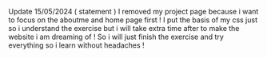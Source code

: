 Update 15/05/2024 ( statement )
I removed my project page because i want to focus on the aboutme and home page first ! 
I put the basis of my css just so i understand the exercise but i will take extra time after to make the website i am dreaming of ! 
So i will just finish the exercise and try everything so i learn without headaches !
